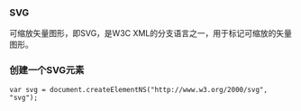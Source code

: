 ### SVG
可缩放矢量图形，即SVG，是W3C XML的分支语言之一，用于标记可缩放的矢量图形。

### 创建一个SVG元素
`var svg = document.createElementNS("http://www.w3.org/2000/svg", "svg");`
